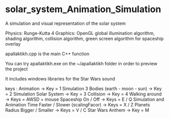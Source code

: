# solar_system_Animation_Simulation
A simulation and visual representation of the solar system

Physics: Runge-Kutta 4
Graphics: OpenGL
global illumination algorithm, shading algorithm, collision algorithm, 
green screen algorithm for spaceship overlay

apallaktikh.cpp is the main C++ function

You can try apallaktikh.exe on the ~/apallaktikh folder in order
to preview the project

It includes windows libraries for the Star Wars sound

keys :
Animation -> Key = 1
Simulation 3 Bodies (earth - moon - sun) -> Key = 2
Simulation Solar System -> Key = 3
Collision -> Key = 4
Walking around -> Keys = AWSD + mouse
Spaceship On / Off -> Keys = E / Q
Simulation and Animation Time Faster / Slower (scalingFacor) -> Keys = X / Z
Planets Radius Bigger / Smaller -> Keys = V / C
Star Wars Anthem -> Key = M
